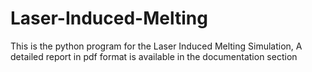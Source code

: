 # Laser-Induced-Melting
This is the python program for the Laser Induced Melting Simulation, A detailed report in pdf format is available in the documentation section
